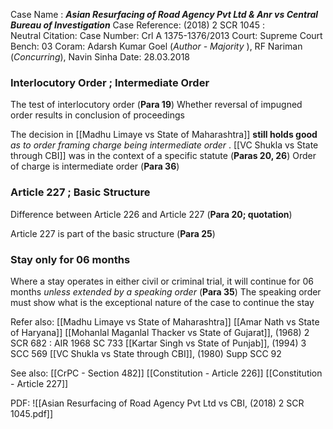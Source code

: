 Case Name : ***Asian Resurfacing of Road Agency Pvt Ltd & Anr vs Central Bureau of Investigation***
Case Reference: (2018) 2 SCR 1045 :  
Neutral Citation:
Case Number: Crl A 1375-1376/2013
Court: Supreme Court
Bench: 03 
Coram: Adarsh Kumar Goel (*Author - Majority* ), RF Nariman (*Concurring*), Navin Sinha
Date: 28.03.2018

### Interlocutory Order ; Intermediate Order

The test of interlocutory order (**Para 19**)
	Whether reversal of impugned order results in conclusion of proceedings

The decision in [[Madhu Limaye vs State of Maharashtra]] **still holds good** *as to order framing charge being intermediate order* . [[VC Shukla vs State through CBI]] was in the context of a specific statute (**Paras 20, 26**)
	Order of charge is intermediate order (**Para 36**)

### Article 227 ; Basic Structure

Difference between Article 226 and Article 227 (**Para 20; quotation**)

Article 227 is part of the basic structure (**Para 25**)

### Stay only for 06 months

Where a stay operates in either civil or criminal trial, it will continue for 06 months *unless extended by a speaking order* (**Para 35**)
	The speaking order must show what is the exceptional nature of the case to continue the stay

Refer also:
[[Madhu Limaye vs State of Maharashtra]]
[[Amar Nath vs State of Haryana]]
[[Mohanlal Maganlal Thacker vs State of Gujarat]], (1968) 2 SCR 682 : AIR 1968 SC 733
[[Kartar Singh vs State of Punjab]], (1994) 3 SCC 569
[[VC Shukla vs State through CBI]], (1980) Supp SCC 92


See also:
[[CrPC - Section 482]]
[[Constitution - Article 226]]
[[Constitution - Article 227]]

PDF:
![[Asian Resurfacing of Road Agency Pvt Ltd vs CBI, (2018) 2 SCR 1045.pdf]]